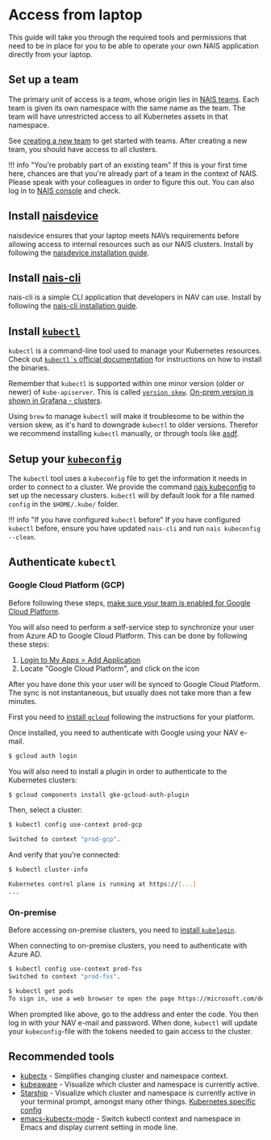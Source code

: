 # Access from laptop

This guide will take you through the required tools and permissions that need to be in place for you to be able to operate your own NAIS application directly from your laptop.

## Set up a team

The primary unit of access is a _team_, whose origin lies in [NAIS teams](https://teams.nav.cloud.nais.io).
Each team is given its own namespace with the same name as the team.
The team will have unrestricted access to all Kubernetes assets in that namespace.

See [creating a new team](teams.md#creating-a-new-team) to get started with teams.
After creating a new team, you should have access to all clusters.

!!! info "You're probably part of an existing team"
    If this is your first time here, chances are that you're already part of a team in the context of NAIS.
    Please speak with your colleagues in order to figure this out.
    You can also log in to [NAIS console](https://console.nav.cloud.nais.io/) and check.

## Install [naisdevice](../device/README.md)

naisdevice ensures that your laptop meets NAVs requirements before allowing access to internal resources such as our NAIS clusters.
Install by following the [naisdevice installation guide](../device/install.md).

## Install [nais-cli](../cli/README.md)

nais-cli is a simple CLI application that developers in NAV can use.
Install by following the [nais-cli installation guide](../cli/install.md).

## Install [`kubectl`](https://kubernetes.io/docs/tasks/tools/install-kubectl)

`kubectl` is a command-line tool used to manage your Kubernetes resources.
Check out [`kubectl´s` official documentation](https://kubernetes.io/docs/tasks/tools/install-kubectl) for instructions on how to install the binaries.

Remember that `kubectl` is supported within one minor version (older or newer) of `kube-apiserver`.
This is called [`version skew`](https://kubernetes.io/releases/version-skew-policy/#kubectl).
[On-prem version is shown in Grafana - clusters](https://grafana.nais.io/d/NOlZDT7nk/clusters).

Using `brew` to manage `kubectl` will make it troublesome to be within the version skew, as it's hard to downgrade `kubectl` to older versions.
Therefor we recommend installing `kubectl` manually, or through tools like [asdf](https://asdf-vm.com/).

## Setup your [`kubeconfig`](https://kubernetes.io/docs/concepts/configuration/organize-cluster-access-kubeconfig/)

The `kubectl` tool uses a `kubeconfig` file to get the information it needs in order to connect to a cluster.
We provide the command [nais kubeconfig](../cli/commands/kubeconfig.md) to set up the necessary clusters.
`kubectl` will by default look for a file named `config` in the `$HOME/.kube/` folder.

!!! info "If you have configured `kubectl` before"
    If you have configured `kubectl` before, ensure you have updated `nais-cli` and run `nais kubeconfig --clean`.

## Authenticate `kubectl`

### Google Cloud Platform \(GCP\)

Before following these steps, [make sure your team is enabled for Google Cloud Platform](teams.md).

You will also need to perform a self-service step to synchronize your user from Azure AD to Google Cloud Platform.
This can be done by following these steps:

1. [Login to My Apps > Add Application](https://account.activedirectory.windowsazure.com/r#/addApplications)
3. Locate "Google Cloud Platform", and click on the icon

After you have done this your user will be synced to Google Cloud Platform.
The sync is not instantaneous, but usually does not take more than a few minutes.

First you need to [install `gcloud`](https://cloud.google.com/sdk/docs/install) following the instructions for your platform.

Once installed, you need to authenticate with Google using your NAV e-mail.

```bash
$ gcloud auth login
```

You will also need to install a plugin in order to authenticate to the Kubernetes clusters:

```bash
$ gcloud components install gke-gcloud-auth-plugin
```

Then, select a cluster:

```bash
$ kubectl config use-context prod-gcp

Switched to context "prod-gcp".
```

And verify that you're connected:

```bash
$ kubectl cluster-info

Kubernetes control plane is running at https://[...]
...
```

### On-premise

Before accessing on-premise clusters, you need to [install `kubelogin`](https://azure.github.io/kubelogin/install.html).

When connecting to on-premise clusters, you need to authenticate with Azure AD.

```bash
$ kubectl config use-context prod-fss
Switched to context "prod-fss".

$ kubectl get pods
To sign in, use a web browser to open the page https://microsoft.com/devicelogin and enter the code CR69DPQQZ to authenticate.
```

When prompted like above, go to the address and enter the code.
You then log in with your NAV e-mail and password.
When done, `kubectl` will update your `kubeconfig`-file with the tokens needed to gain access to the cluster.

## Recommended tools

* [kubectx](https://github.com/ahmetb/kubectx) - Simplifies changing cluster and namespace context.
* [kubeaware](https://github.com/jhrv/kubeaware) - Visualize which cluster and namespace is currently active.
* [Starship](https://starship.rs/) - Visualize which cluster and namespace is currently active in your terminal prompt, amongst many other things. [Kubernetes specific config](https://starship.rs/config/#kubernetes)
* [emacs-kubectx-mode](https://github.com/terjesannum/emacs-kubectx-mode) - Switch kubectl context and namespace in Emacs and display current setting in mode line.
